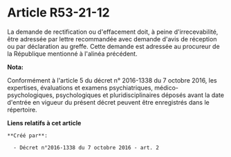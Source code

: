 # Article R53-21-12

La demande de rectification ou d'effacement doit, à peine d'irrecevabilité, être adressée par lettre recommandée avec demande
d'avis de réception ou par déclaration au greffe. Cette demande est adressée au procureur de la République mentionné à
l'alinéa précédent.

**Nota:**

Conformément à l'article 5 du décret n° 2016-1338 du 7 octobre 2016, les expertises, évaluations et examens psychiatriques,
médico-psychologiques, psychologiques et pluridisciplinaires déposés avant la date d'entrée en vigueur du présent décret
peuvent être enregistrés dans le répertoire.

**Liens relatifs à cet article**

	**Créé par**:

	  - Décret n°2016-1338 du 7 octobre 2016 - art. 2
